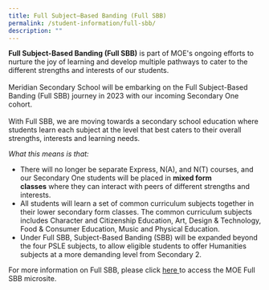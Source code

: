 ```yaml
---
title: Full Subject–Based Banding (Full SBB)
permalink: /student-information/full-sbb/
description: ""
---
```

**Full Subject-Based Banding (Full SBB)** is part of MOE's ongoing efforts to nurture the joy of learning and develop multiple pathways to cater to the different strengths and interests of our students.
<br><br>
Meridian Secondary School will be embarking on the Full Subject-Based Banding (Full SBB) journey in 2023 with our incoming Secondary One cohort.
<br><br>
With Full SBB, we are moving towards a secondary school education where students learn each subject at the level that best caters to their overall strengths, interests and learning needs. 


_What this means is that:_

*   There will no longer be separate Express, N(A), and N(T) courses, and our Secondary One students will be placed in&nbsp;**mixed form classes**&nbsp;where they can interact with peers of different strengths and interests.
*   All students will learn a set of common curriculum subjects together in their lower secondary form classes. The common curriculum subjects includes Character and Citizenship Education, Art, Design &amp; Technology, Food &amp; Consumer Education, Music and Physical Education.
*   Under Full SBB, Subject-Based Banding (SBB) will be expanded beyond the four PSLE subjects, to allow eligible students to offer Humanities subjects at a more demanding level from Secondary 2.

For more information on Full SBB, please click <a target="_blank" href="https://www.moe.gov.sg/microsites/psle-fsbb/full-subject-based-banding/main.html"> here  </a> to access the MOE Full SBB microsite.